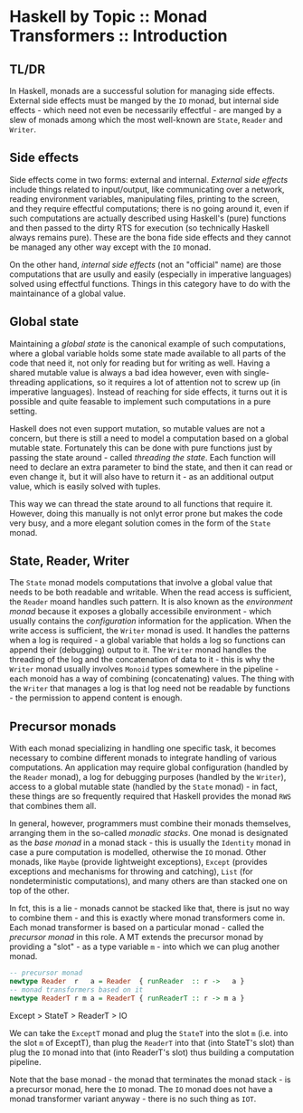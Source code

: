 # Haskell by Topic :: Monad Transformers :: Introduction

## TL/DR

In Haskell, monads are a successful solution for managing side effects. External side effects must be manged by the `IO` monad, but internal side effects - which need not even be necessarily effectful - are manged by a slew of monads among which the most well-known are `State`, `Reader` and `Writer`.

## Side effects

Side effects come in two forms: external and internal. *External side effects* include things related to input/output, like communicating over a network, reading environment variables, manipulating files, printing to the screen, and they require effectful computations; there is no going around it, even if such computations are actually described using Haskell's (pure) functions and then passed to the dirty RTS for execution (so technically Haskell always remains pure). These are the bona fide side effects and they cannot be managed any other way except with the `IO` monad.

On the other hand, *internal side effects* (not an "official" name) are those computations that are usully and easily (especially in imperative languages) solved using effectful functions. Things in this category have to do with the maintainance of a global value.

## Global state

Maintaining a *global state* is the canonical example of such computations, where a global variable holds some state made available to all parts of the code that need it, not only for reading but for writing as well. Having a shared mutable value is always a bad idea however, even with single-threading applications, so it requires a lot of attention not to screw up (in imperative languages). Instead of reaching for side effects, it turns out it is possible and quite feasable to implement such computations in a pure setting.

Haskell does not even support mutation, so mutable values are not a concern, but there is still a need to model a computation based on a global mutable state. Fortunately this can be done with pure functions just by passing the state around - called *threading the state*. Each function will need to declare an extra parameter to bind the state, and then it can read or even change it, but it will also have to return it - as an additional output value, which is easily solved with tuples.

This way we can thread the state around to all functions that require it. However, doing this manually is not onlyt error prone but makes the code very busy, and a more elegant solution comes in the form of the `State` monad.

## State, Reader, Writer

The `State` monad models computations that involve a global value that needs to be both readable and writable. When the read access is sufficient, the `Reader` moand handles such pattern. It is also known as the *environment monad* because it exposes a globally accessibile environment - which usually contains the *configuration* information for the application. When the write access is sufficient, the `Writer` monad is used. It handles the patterns when a log is required - a global variable that holds a log so functions can append their (debugging) output to it. The `Writer` monad handles the threading of the log and the concatenation of data to it - this is why the `Writer` monad usually involves `Monoid` types somewhere in the pipeline - each monoid has a way of combining (concatenating) values. The thing with the `Writer` that manages a log is that log need not be readable by functions - the permission to append content is enough.

## Precursor monads

With each monad specializing in handling one specific task, it becomes necessary to combine different monads to integrate handling of various computations. An application may require global configuration (handled by the `Reader` monad), a log for debugging purposes (handled by the `Writer`), access to a global mutable state (handled by the `State` monad) - in fact, these things are so frequently required that Haskell provides the monad `RWS` that combines them all.

In general, however, programmers must combine their monads themselves, arranging them in the so-called *monadic stacks*. One monad is designated as the *base monad* in a monad stack - this is usually the `Identity` monad in case a pure computation is modelled, otherwise the `IO` monad. Other monads, like `Maybe` (provide lightweight exceptions), `Except` (provides exceptions and mechanisms for throwing and catching), `List` (for nondeterministic computations), and many others are than stacked one on top of the other.

In fct, this is a lie - monads cannot be stacked like that, there is jsut no way to combine them - and this is exactly where monad transformers come in. Each monad transformer is based on a particular monad - called the *precursor monad* in this role. A MT extends the precursor monad by providing a "slot" - as a type variable `m` - into which we can plug another monad.

```hs
-- precursor monad
newtype Reader  r   a = Reader  { runReader  :: r ->   a }
-- monad transformers based on it
newtype ReaderT r m a = ReaderT { runReaderT :: r -> m a }
```

Except > StateT > ReaderT > IO

We can take the `ExceptT` monad 
and plug the `StateT` into the slot `m` (i.e. into the slot `m` of ExceptT), 
than plug the `ReaderT` into that (into StateT's slot)
than plug the `IO` monad into that (into ReaderT's slot)
thus building a computation pipeline.

Note that the base monad - the monad that terminates the monad stack - is a precursor monad, here the `IO` monad. The `IO` monad does not have a monad transformer variant anyway - there is no such thing as `IOT`.
